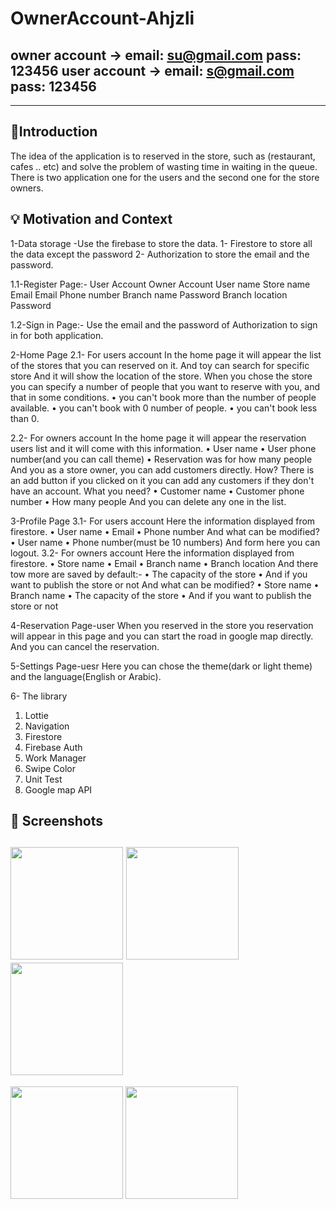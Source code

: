 # OwnerAccount-Ahjzli
owner account -> email: su@gmail.com pass: 123456
user account -> email: s@gmail.com pass: 123456
-----------------------------------------------------
------------------------------
## :scroll:Introduction
The idea of the application is to reserved in the store, such as (restaurant, cafes .. etc) and solve the problem of wasting time in waiting in the queue.
There is two application one for the users and the second one for the store owners.

## :bulb: Motivation and Context
1-Data storage
-Use the firebase to store the data.
1-	Firestore to store all the data except the password
2-	Authorization to store the email and the password.

1.1-Register Page:- 
User Account	Owner Account
User name	Store name
Email	Email 
Phone number	Branch name 
Password	Branch location
	Password

1.2-Sign in  Page:- 
Use the email and the password of Authorization to sign in for both application.

2-Home Page
2.1- For users account
In the home page it will appear the list of the stores that you can reserved on it. 
And toy can search for specific store
And it will show the location of the store.
When you chose the store you can specify a number of people that you want to reserve with you, and that in some conditions.
•	you can't book more than the number of people available.
•	you can't book with 0 number of people.
•	you can't book less than 0.

2.2- For owners account
In the home page it will appear the reservation users list and it will come with this information.
•	User name
•	User phone number(and you can call theme) 
•	Reservation was for how many people
And you as a store owner, you can add customers directly.
How? There is an add button if you clicked on it you can add any customers if they don't have an account.
What you need?
•	Customer name
•	Customer phone number
•	How many people
And you can delete any one in the list.

3-Profile Page
3.1- For users account
Here the information displayed from firestore.
•	User name
•	Email
•	Phone number 
And what can be modified?
•	User name 
•	Phone number(must be 10 numbers)
And form here you can logout.
3.2- For owners account
Here the information displayed from firestore.
•	Store name
•	Email
•	Branch name
•	Branch location
And there tow more are saved by default:-
•	The capacity of the store 
•	And if you want to publish the store or not 
And what can be modified?
•	Store name 
•	Branch name
•	The capacity of the store 
•	And if you want to publish the store or not

4-Reservation Page-user
When you reserved in the store you reservation will appear in this page and you can start the road in google map directly.
And you can cancel the reservation.

5-Settings Page-uesr
Here you can chose the theme(dark or light theme) and the language(English or Arabic).

6- The library
1.	Lottie
2.	Navigation
3.	Firestore
4.	Firebase Auth
5.	Work Manager
6.	Swipe Color
7.	Unit Test
8.	Google map API

## :camera_flash: Screenshots
<img src="https://user-images.githubusercontent.com/91476854/150307175-f716572d-cb59-44f4-9dbb-28d15e8a7455.jpg" width="180"> <img src="https://user-images.githubusercontent.com/91476854/150307331-c6fdbdfe-606a-4c67-878c-95adf127109b.gif" width="180"> <img src="https://user-images.githubusercontent.com/91476854/150307422-0b1c2506-6611-4de1-926e-8cbea3b56b5d.jpg" width="180">
----------------------------------------------------------
<img src="https://user-images.githubusercontent.com/91476854/150307572-532c016d-dca5-4581-a46e-d8649e947b96.gif" width="180"> <img src="https://user-images.githubusercontent.com/91476854/150307669-722cbc28-b8cf-4496-86c0-d4c3e23606d5.jpg" width="180"> 

